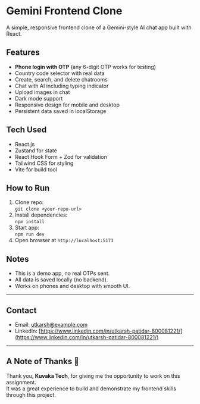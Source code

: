 # Gemini Frontend Clone

A simple, responsive frontend clone of a Gemini-style AI chat app built with React.

## Features

- **Phone login with OTP** (any 6-digit OTP works for testing)  
- Country code selector with real data  
- Create, search, and delete chatrooms  
- Chat with AI including typing indicator  
- Upload images in chat  
- Dark mode support  
- Responsive design for mobile and desktop  
- Persistent data saved in localStorage  

## Tech Used

- React.js  
- Zustand for state  
- React Hook Form + Zod for validation  
- Tailwind CSS for styling  
- Vite for build tool  

## How to Run

1. Clone repo:  
   `git clone <your-repo-url>`  
2. Install dependencies:  
   `npm install`  
3. Start app:  
   `npm run dev`  
4. Open browser at `http://localhost:5173`

## Notes

- This is a demo app, no real OTPs sent.  
- All data is saved locally (no backend).  
- Works on phones and desktop with smooth UI.

---

## Contact

- Email: utkarsh@example.com  
- LinkedIn: [https://www.linkedin.com/in/utkarsh-patidar-800081221/](https://www.linkedin.com/in/utkarsh-patidar-800081221/)

---

## A Note of Thanks 💛

Thank you, **Kuvaka Tech**, for giving me the opportunity to work on this assignment.  
It was a great experience to build and demonstrate my frontend skills through this project.
